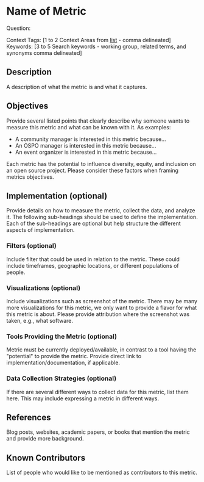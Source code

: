 # Name of Metric

Question: 

Context Tags: [1 to 2 Context Areas from [list](https://docs.google.com/document/d/1zLZeN1hTt62l5vYq1x0pN2htUgaPF3A1r6NlxgjAK6c/) - comma delineated]  
Keywords: [3 to 5 Search keywords - working group, related terms, and synonyms comma delineated]

## Description
A description of what the metric is and what it captures.

## Objectives
Provide several listed points that clearly describe why someone wants to measure this metric and what can be known with it. As examples: 

- A community manager is interested in this metric because...
- An OSPO manager is interested in this metric because...
- An event organizer is interested in this metric because...  

Each metric has the potential to influence diversity, equity, and inclusion on an open source project. Please consider these factors when framing metrics objectives. 

## Implementation (optional)
Provide details on how to measure the metric, collect the data, and analyze it. The following sub-headings should be used to define the implementation. Each of the sub-headings are optional but help structure the different aspects of implementation. 

### Filters (optional)
Include filter that could be used in relation to the metric. These could include timeframes, geographic locations, or different populations of people. 

### Visualizations (optional)
Include visualizations such as screenshot of the metric. There may be many more visualizations for this metric, we only want to provide a flavor for what this metric is about. Please provide attribution where the screenshot was taken, e.g., what software.

### Tools Providing the Metric (optional)
Metric must be currently deployed/available, in contrast to a tool having the "potential" to provide the metric. Provide direct link to implementation/documentation, if applicable.

### Data Collection Strategies (optional)
If there are several different ways to collect data for this metric, list them here. 
This may include expressing a metric in different ways.

## References
Blog posts, websites, academic papers, or books that mention the metric and provide more background.

## Known Contributors
List of people who would like to be mentioned as contributors to this metric.

